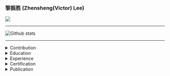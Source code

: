 ### 黎振胜 (Zhensheng(Victor) Lee)

![](https://visitor-badge.glitch.me/badge?page_id=ZhenshengLee.ZhenshengLee)

--------

![Github stats](https://github-readme-stats.vercel.app/api?username=ZhenshengLee&theme=default&count_private=true&show_icons=false&hide_title=false&include_all_commits=false)

--------

<details><summary>Contribution</summary><div>

#### ROS based [**Robotics Middleware**](https://en.wikipedia.org/wiki/Robotics_middleware)

- [**rmw_iceoryx**](https://github.com/ros2/rmw_iceoryx)
- [**ros2_shm_msgs**](https://github.com/ZhenshengLee/ros2_shm_msgs)
- [**micro-ROS_freertos_apps**](https://github.com/micro-ROS/freertos_apps)
  
#### GPU based [**Hardware Acceleration**](https://en.wikipedia.org/wiki/Hardware_acceleration)

- [**perception_cupoch**](https://github.com/ZhenshengLee/perception_cupoch)
- [**perception_cuda_pcl**](https://github.com/ZhenshengLee/perception_cuda_pcl)
- [**cupoch**](https://github.com/neka-nat/cupoch)

#### [**Rust**](https://en.wikipedia.org/wiki/Rust_(programming_language)) programming

- [**iceoryx-rust**](https://github.com/ZhenshengLee/iceoryx-rust)
  
</div></details>

<details><summary>Education</summary><div>

- **Master's degree** in [Robotics Engineering](https://en.wikipedia.org/wiki/Robotics), [Central South University](https://cmee.csu.edu.cn/english/), China [2014-2017]

</div></details>

<details><summary>Experience</summary><div>

- **Software Engineer** in [automotive middleware](https://drivingembeddedexcellence.com/automotive-middleware/) for [ADAS](https://en.wikipedia.org/wiki/Advanced_driver-assistance_system) system, [TBD](), China [2022-]
- **Software Engineer** in [robotics middleware](https://en.wikipedia.org/wiki/Robotics_middleware) for [LSAV](https://golden.com/wiki/Low-Speed_Autonomy-8AP89VX) system, [BZL Corporation](https://www.bzlrobot.com/), China [2019-2022]
- **Software Engineer** in [network programming](https://en.wikipedia.org/wiki/Computer_network_programming) for 5G [fronthaul](https://en.wikipedia.org/wiki/Fronthaul) network switch, [ZTE Corporation](https://www.zte.com.cn/global/), China [2017-2019]

</div></details>

<details><summary>Certification</summary><div>

- **[Project Management Professional](https://en.wikipedia.org/wiki/Project_Management_Professional) (PMI-PMP)**, [Project Management Institute](https://www.pmi.org/), [2019-]
- **[System Architect](https://en.wikipedia.org/wiki/Systems_architect)**,  Qualification Certificate of Computer and Software Technology Proficiency, [MIIT](https://www.miiteec.org.cn/), China[2019-]

</div></details>

<details><summary>Publication</summary><div>

- [Design and Implementation of a software platform for interaction between human and remote mobile robots](https://doi.org/10.16526/j.cnki.11-4762/tp.2017.04.034)

</div></details>
